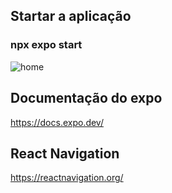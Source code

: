 
## Startar a aplicação

### npx expo start

![home](https://user-images.githubusercontent.com/73204469/230199850-54acb55c-a08d-4f5a-b355-9bf0f94fed5b.png)



## Documentação do expo

<https://docs.expo.dev/>

## React Navigation

<https://reactnavigation.org/>
